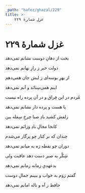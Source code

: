 ```yaml
---
_path: "hafez/ghazal/229"
title: >-
    غزل شمارهٔ ۲۲۹
---
```

# غزل شمارهٔ ۲۲۹

<div class="b" id="bn1"><div class="m1"><p>بخت از دهانِ دوست نشانم نمی‌دهد</p></div>
<div class="m2"><p>دولت خبر ز رازِ نهانم نمی‌دهد</p></div></div>
<div class="b" id="bn2"><div class="m1"><p>از بهرِ بوسه‌ای ز لبش جان همی‌دهم</p></div>
<div class="m2"><p>اینم همی‌سِتانَد و آنم نمی‌دهد</p></div></div>
<div class="b" id="bn3"><div class="m1"><p>مُردم در این فِراق و در آن پرده راه نیست</p></div>
<div class="m2"><p>یا هست و پرده دار نشانم نمی‌دهد</p></div></div>
<div class="b" id="bn4"><div class="m1"><p>زلفش کشید بادِ صبا چرخِ سِفله بین</p></div>
<div class="m2"><p>کانجا مجالِ بادِ وَزانَم نمی‌دهد</p></div></div>
<div class="b" id="bn5"><div class="m1"><p>چندان که بر کنار چو پرگار می‌شدم</p></div>
<div class="m2"><p>دوران چو نقطه رَه به میانم نمی‌دهد</p></div></div>
<div class="b" id="bn6"><div class="m1"><p>شِکَّر به صبر دست دهد عاقبت ولی</p></div>
<div class="m2"><p>بدعهدیِ زمانه زمانم نمی‌دهد</p></div></div>
<div class="b" id="bn7"><div class="m1"><p>گفتم رَوَم به خواب و ببینم جمالِ دوست</p></div>
<div class="m2"><p>حافظ ز آه و ناله امانم نمی‌دهد</p></div></div>
